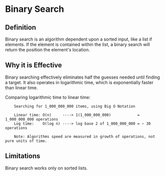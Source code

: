 # Binary Search

## Definition

Binary search is an algorithm dependent upon a sorted input, like a list if elements. If the element is contained within the list, a binary search will return the position the element's location. 

## Why it is Effective

Binary searching effectively eliminates half the guesses needed until finding a target. It also operates in logarithmic time, which is exponentially faster than linear time. 

Comparing logarithmic time to linear time: 

```
    Searching for 1_000_000_000 items, using Big O Notation

    Linear time: O(n)     ----> 1(1_000_000_000)            = 1_000_000_000 operations
    Log time:    O(log n) ----> log base 2 of 1_000_000_000 = ~ 30 operations

    Note: Algorithms speed are measured in growth of operations, not pure units of time. 
```

## Limitations

Binary search works only on sorted lists.